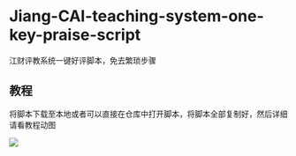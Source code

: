 # Jiang-CAI-teaching-system-one-key-praise-script
江财评教系统一键好评脚本，免去繁琐步骤

## 教程
将脚本下载至本地或者可以直接在仓库中打开脚本，将脚本全部复制好，然后详细请看教程动图

<img src="https://github.com/githubYzy/Jiang-CAI-teaching-system-one-key-praise-script/blob/main/%E6%95%99%E7%A8%8B%E5%8A%A8%E5%9B%BE.gif?raw=true"></img>
